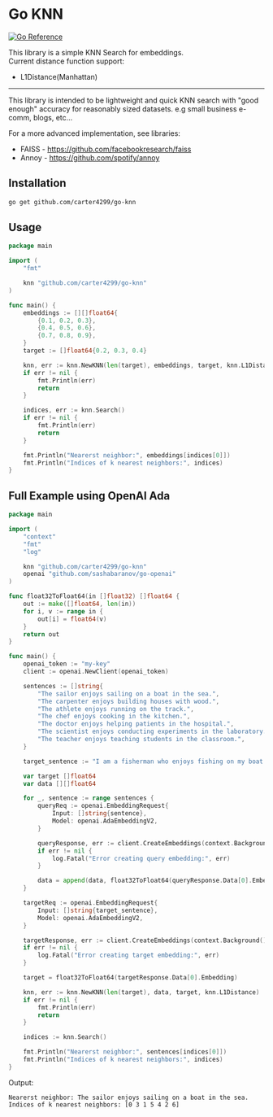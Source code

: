 # Go KNN
[![Go Reference](https://pkg.go.dev/badge/github.com/carter4299/go-knn.svg)](https://pkg.go.dev/github.com/carter4299/go-knn)

This library is a simple KNN Search for embeddings.\
Current distance function support:
* L1Distance(Manhattan)

---

This library is intended to be lightweight and quick KNN search with "good enough" accuracy for reasonably sized datasets. e.g small business e-comm, blogs, etc...

For a more advanced implementation, see libraries:
* FAISS - https://github.com/facebookresearch/faiss
* Annoy - https://github.com/spotify/annoy

## Installation
```sh
go get github.com/carter4299/go-knn
```

## Usage
```go
package main

import (
	"fmt"

	knn "github.com/carter4299/go-knn"
)

func main() {
	embeddings := [][]float64{
		{0.1, 0.2, 0.3},
		{0.4, 0.5, 0.6},
		{0.7, 0.8, 0.9},
	}
	target := []float64{0.2, 0.3, 0.4}

	knn, err := knn.NewKNN(len(target), embeddings, target, knn.L1Distance)
	if err != nil {
		fmt.Println(err)
		return
	}

	indices, err := knn.Search()
	if err != nil {
		fmt.Println(err)
		return
	}

	fmt.Println("Nearerst neighbor:", embeddings[indices[0]])
	fmt.Println("Indices of k nearest neighbors:", indices)
}
```

## Full Example using OpenAI Ada
```go
package main

import (
	"context"
	"fmt"
	"log"

	knn "github.com/carter4299/go-knn"
	openai "github.com/sashabaranov/go-openai"
)

func float32ToFloat64(in []float32) []float64 {
	out := make([]float64, len(in))
	for i, v := range in {
		out[i] = float64(v)
	}
	return out
}

func main() {
	openai_token := "my-key"
	client := openai.NewClient(openai_token)

	sentences := []string{
		"The sailor enjoys sailing on a boat in the sea.",
		"The carpenter enjoys building houses with wood.",
		"The athlete enjoys running on the track.",
		"The chef enjoys cooking in the kitchen.",
		"The doctor enjoys helping patients in the hospital.",
		"The scientist enjoys conducting experiments in the laboratory.",
		"The teacher enjoys teaching students in the classroom.",
	}

	target_sentence := "I am a fisherman who enjoys fishing on my boat."

	var target []float64
	var data [][]float64

	for _, sentence := range sentences {
		queryReq := openai.EmbeddingRequest{
			Input: []string{sentence},
			Model: openai.AdaEmbeddingV2,
		}

		queryResponse, err := client.CreateEmbeddings(context.Background(), queryReq)
		if err != nil {
			log.Fatal("Error creating query embedding:", err)
		}

		data = append(data, float32ToFloat64(queryResponse.Data[0].Embedding))
	}

	targetReq := openai.EmbeddingRequest{
		Input: []string{target_sentence},
		Model: openai.AdaEmbeddingV2,
	}

	targetResponse, err := client.CreateEmbeddings(context.Background(), targetReq)
	if err != nil {
		log.Fatal("Error creating target embedding:", err)
	}

	target = float32ToFloat64(targetResponse.Data[0].Embedding)

	knn, err := knn.NewKNN(len(target), data, target, knn.L1Distance)
	if err != nil {
		fmt.Println(err)
		return
	}

	indices := knn.Search()

	fmt.Println("Nearerst neighbor:", sentences[indices[0]])
	fmt.Println("Indices of k nearest neighbors:", indices)
}
```
Output:
```
Nearerst neighbor: The sailor enjoys sailing on a boat in the sea.
Indices of k nearest neighbors: [0 3 1 5 4 2 6]
```

